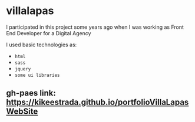 # villalapas 

I participated in this project some years ago when I was working as Front End Developer for a Digital Agency

I used basic technologies as:
* ```html```
* ```sass```
* ```jquery```
* ```some ui libraries```

## gh-paes link: https://kikeestrada.github.io/portfolioVillaLapasWebSite

